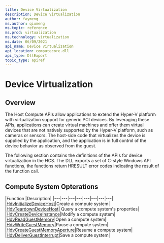 ```yaml
---
title: Device Virtualization
description: Device Virtualization
author: faymeng
ms.author: qiumeng
ms.topic: reference
ms.prod: virtualization
ms.technology: virtualization
ms.date: 06/09/2021
api_name: Device Virtualization
api_location: computecore.dll
api_type: DllExport
topic_type: apiref
---
```

# Device Virtualization

## Overview
The Host Compute APIs allow applications to extend the Hyper-V platform with virtualization support for generic PCI devices. By leveraging these APIs, applications can create virtual machines and offer them virtual devices that are not natively supported by the Hyper-V platform, such as cameras or sensors. The host-side code that virtualizes the device is supplied by the application, and the application is in full control of the device behavior as observed from the guest.

The following section contains the definitions of the APIs for device virtualization in the HCS. The DLL exports a set of C-style Windows API functions, the functions return HRESULT error codes indicating the result of the function call.


## Compute System Opterations
|Function   |Description|
|---|---|---|---|---|---|---|---|
|[HdvInitializeDeviceHost](reference/HdvInitializeDeviceHost.md)|Create a compute system|
|[HdvTeardownDeviceHost](reference/HdvTeardownDeviceHost.md)| Query a compute system's properties|
|[HdvCreateDeviceInstance](reference/HdvCreateDeviceInstance.md)|Modify a compute system|
|[HdvReadGuestMemory](reference/HdvReadGuestMemory.md)|Open a compute system|
|[HdvWriteGuestMemory](reference/HdvWriteGuestMemory.md)|Pause a compute system|
|[HdvCreateGuestMemoryAperture](reference/HdvCreateGuestMemoryAperture.md)|Resume a compute system|
|[HdvDeliverGuestInterrupt](reference/HdvDeliverGuestInterrupt.md)|Save a compute system|
